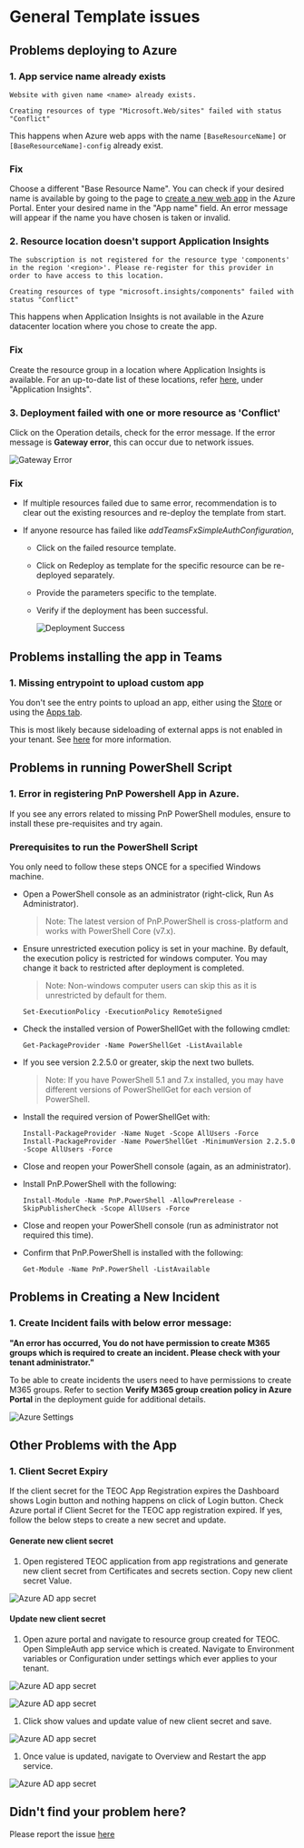 # General Template issues

## Problems deploying to Azure

### 1. App service name already exists

`Website with given name <name> already exists.`

`Creating resources of type "Microsoft.Web/sites" failed with status "Conflict"`

This happens when Azure web apps with the name `[BaseResourceName]` or `[BaseResourceName]-config` already exist.

### Fix

Choose a different "Base Resource Name". You can check if your desired name is available by going to the page to [create a new web app](https://portal.azure.com/#create/Microsoft.WebSite) in the Azure Portal. Enter your desired name in the "App name" field. An error message will appear if the name you have chosen is taken or invalid.

### 2. Resource location doesn't support Application Insights

`The subscription is not registered for the resource type 'components' in the region '<region>'. Please re-register for this provider in order to have access to this location.`

`Creating resources of type "microsoft.insights/components" failed with status "Conflict"`

This happens when Application Insights is not available in the Azure datacenter location where you chose to create the app.

### Fix

Create the resource group in a location where Application Insights is available. For an up-to-date list of these locations, refer [here](https://azure.microsoft.com/en-us/global-infrastructure/services/?products=monitor), under "Application Insights".

### 3. Deployment failed with one or more resource as 'Conflict'

Click on the Operation details, check for the error message. If the error message is **Gateway error**, this can occur due to network issues.

![Gateway Error](./Images/Deployment_Failure.png)

### Fix

* If multiple resources failed due to same error, recommendation is to clear out the existing resources and re-deploy the template from start.
* If anyone resource has failed like _addTeamsFxSimpleAuthConfiguration_,

    * Click on the failed resource template. 
    * Click on Redeploy as template for the specific resource can be re-deployed separately.
    * Provide the parameters specific to the template.
    * Verify if the deployment has been successful.

        ![Deployment Success](./Images/Deployment_Success.png)


## Problems installing the app in Teams

### 1. Missing entrypoint to upload custom app

You don't see the entry points to upload an app, either using the [Store](https://docs.microsoft.com/en-us/microsoftteams/platform/concepts/apps/apps-upload#upload-your-package-into-a-team-or-conversation-using-the-store) or using the [Apps tab](https://docs.microsoft.com/en-us/microsoftteams/platform/concepts/apps/apps-upload#upload-your-package-into-a-team-using-the-apps-tab).

This is most likely because sideloading of external apps is not enabled in your tenant. See [here](https://docs.microsoft.com/en-us/microsoftteams/admin-settings) for more information.

## Problems in running PowerShell Script

### 1. Error in registering PnP Powershell App in Azure.

If you see any errors related to missing PnP PowerShell modules, ensure to install these pre-requisites and try again.

### Prerequisites to run the PowerShell Script

You only need to follow these steps ONCE for a specified Windows machine.

* Open a PowerShell console as an administrator (right-click, Run As Administrator).
    >Note: The latest version of PnP.PowerShell is cross-platform and works with PowerShell Core (v7.x).
* Ensure unrestricted execution policy is set in your machine. By default, the execution policy is restricted for windows computer. You may change it back to restricted after deployment is completed.
    >Note: Non-windows computer users can skip this as it is unrestricted by default for them.
    ```
    Set-ExecutionPolicy -ExecutionPolicy RemoteSigned
    ```

* Check the installed version of PowerShellGet with the following cmdlet:
    ```
    Get-PackageProvider -Name PowerShellGet -ListAvailable​
    ```
* If you see version 2.2.5.0 or greater, skip the next two bullets.
    >Note: If you have PowerShell 5.1 and 7.x installed, you may have different versions of PowerShellGet for each version of PowerShell.
* Install the required version of PowerShellGet with:
    ```
    Install-PackageProvider -Name Nuget -Scope AllUsers -Force
    Install-PackageProvider -Name PowerShellGet -MinimumVersion 2.2.5.0 -Scope AllUsers -Force​
    ```
* Close and reopen your PowerShell console (again, as an administrator).
* Install PnP.PowerShell with the following:
    ```
    Install-Module -Name PnP.PowerShell -AllowPrerelease -SkipPublisherCheck -Scope AllUsers -Force​
    ```
* Close and reopen your PowerShell console (run as administrator not required this time).
* Confirm that PnP.PowerShell is installed with the following:
    ```
    Get-Module -Name PnP.PowerShell -ListAvailable​
    ```

## Problems in Creating a New Incident

### 1. Create Incident fails with below error message:

**"An error has occurred, You do not have permission to create M365 groups which is required to create an incident. Please check with your tenant administrator."**

To be able to create incidents the users need to have permissions to create M365 groups. Refer to section **Verify M365 group creation policy in Azure Portal** in the deployment guide for additional details.

![Azure Settings](./Images/M365GroupPolicy.png)

## Other Problems with the App

### 1. Client Secret Expiry

If the client secret for the TEOC App Registration expires the Dashboard shows Login button and nothing happens on click of Login button. Check Azure portal if Client Secret for the TEOC app registration expired. If yes, follow the below steps to create a new secret and update.

#### Generate new client secret
1. Open registered TEOC application from app registrations and generate new client secret from Certificates and secrets section. Copy new client secret Value. 

![Azure AD app secret](./Images/App_Secret.png)

#### Update new client secret

1. Open azure portal and navigate to resource group created for TEOC. Open SimpleAuth app service which is created. 
Navigate to Environment variables or Configuration under settings which ever applies to your tenant.

![Azure AD app secret](./Images/Envvariables.png)

![Azure AD app secret](./Images/Configuration.png)

1. Click show values and update value of new client secret and save. 

![Azure AD app secret](./Images/Clientsecretupdate.png)

1. Once value is updated, navigate to Overview and Restart the app service. 

![Azure AD app secret](./Images/Appservicerestart.png)


## Didn't find your problem here?

Please report the issue [here](https://github.com/spsguru/FLH-emergency-operations-center/issues/new)

